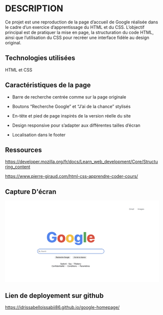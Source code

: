 # DESCRIPTION

Ce projet est une reproduction de la page d’accueil de Google réalisée dans le cadre d’un exercice d’apprentissage du HTML et du CSS.
L’objectif principal est de pratiquer la mise en page, la structuration du code HTML, ainsi que l’utilisation du CSS pour recréer une interface fidèle au design original.

## Technologies utilisées

HTML et CSS

## Caractéristiques de la page

- Barre de recherche centrée comme sur la page originale

- Boutons “Recherche Google” et “J’ai de la chance” stylisés

- En-tête et pied de page inspirés de la version réelle du site

- Design responsive pour s’adapter aux différentes tailles d’écran

- Localisation dans le footer

## Ressources

<https://developer.mozilla.org/fr/docs/Learn_web_development/Core/Structuring_content>

<https://www.pierre-giraud.com/html-css-apprendre-coder-cours/>

## Capture D'écran

![Google Homepage Capture](./images/Capture.png)

## Lien de deployement sur github

<https://idrissabelloissabii86.github.io/google-homepage/>
